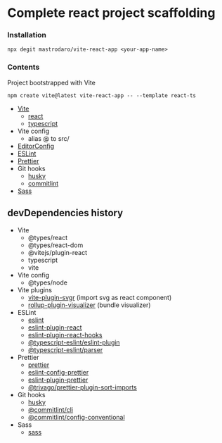 # Complete react project scaffolding

### Installation

```shell
npx degit mastrodaro/vite-react-app <your-app-name>
```

### Contents

Project bootstrapped with Vite

```shell
npm create vite@latest vite-react-app -- --template react-ts
```

- [Vite](https://vitejs.dev/)
  - [react](https://react.dev/)
  - [typescript](https://www.typescriptlang.org/)
- Vite config
  - alias @ to src/
- [EditorConfig](https://editorconfig.org/)
- [ESLint](https://eslint.org/)
- [Prettier](https://prettier.io/)
- Git hooks
  - [husky](https://typicode.github.io/husky/#/)
  - [commitlint](https://commitlint.js.org/#/)
- [Sass](https://sass-lang.com/)

## devDependencies history

- Vite
  - @types/react
  - @types/react-dom
  - @vitejs/plugin-react
  - typescript
  - vite
- Vite config
  - @types/node
- Vite plugins
  - [vite-plugin-svgr](https://www.npmjs.com/package/vite-plugin-svgr) (import svg as react component)
  - [rollup-plugin-visualizer](https://www.npmjs.com/package/rollup-plugin-visualizer) (bundle visualizer)
- ESLint
  - [eslint](https://www.npmjs.com/package/eslint)
  - [eslint-plugin-react](https://www.npmjs.com/package/eslint-plugin-react)
  - [eslint-plugin-react-hooks](https://www.npmjs.com/package/eslint-plugin-react-hooks)
  - [@typescript-eslint/eslint-plugin](https://www.npmjs.com/package/@typescript-eslint/eslint-plugin)
  - [@typescript-eslint/parser](https://www.npmjs.com/package/@typescript-eslint/parser)
- Prettier
  - [prettier](https://www.npmjs.com/package/prettier)
  - [eslint-config-prettier](https://www.npmjs.com/package/eslint-config-prettier)
  - [eslint-plugin-prettier](https://www.npmjs.com/package/eslint-plugin-prettier)
  - [@trivago/prettier-plugin-sort-imports](https://www.npmjs.com/package/@trivago/prettier-plugin-sort-imports)
- Git hooks
  - [husky](https://www.npmjs.com/package/husky)
  - [@commitlint/cli](https://www.npmjs.com/package/@commitlint/cli)
  - [@commitlint/config-conventional](https://www.npmjs.com/package/@commitlint/config-conventional)
- Sass
  - [sass](https://www.npmjs.com/package/sass)
